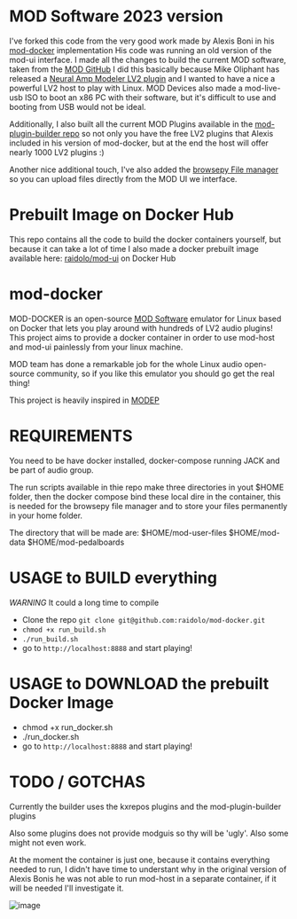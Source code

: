 # MOD Software 2023 version

I've forked this code from the very good work made by Alexis Boni in his [mod-docker](https://github.com/ajboni/mod-docker) implementation
His code was running an old version of the mod-ui interface. 
I made all the changes to build the current MOD software, taken from the [MOD GitHub](https://github.com/moddevices)
I did this basically because Mike Oliphant has released a [Neural Amp Modeler LV2 plugin](https://github.com/mikeoliphant/neural-amp-modeler-lv2) and I wanted to have a nice a powerful LV2 host to play with Linux. 
MOD Devices also made a mod-live-usb ISO to boot an x86 PC with their software, but it's difficult to use and booting from USB would not be ideal.

Additionally, I also built all the current MOD Plugins available in the [mod-plugin-builder repo](https://github.com/moddevices/mod-plugin-builder) so not only you have the free LV2 plugins that Alexis included in his version of mod-docker, but at the end the host will offer nearly 1000 LV2 plugins :)  

Another nice additional touch, I've also added the [browsepy File manager](https://github.com/moddevices/browsepy) so you can upload files directly from the MOD UI we interface. 

# Prebuilt Image on Docker Hub

This repo contains all the code to build the docker containers yourself, but because it can take a lot of time I also made a docker prebuilt image available here: [raidolo/mod-ui](https://hub.docker.com/r/raidolo/mod-ui) on Docker Hub

# mod-docker

MOD-DOCKER is an open-source [MOD Software](https://www.moddevices.com/) emulator for Linux based on Docker that lets you play around with hundreds of LV2 audio plugins!
This project aims to provide a docker container in order to use mod-host and mod-ui painlessly from your linux machine.

MOD team has done a remarkable job for the whole Linux audio open-source community, so if you like this emulator you should go get the real thing!

This project is heavily inspired in [MODEP](https://github.com/BlokasLabs/modep)

# REQUIREMENTS

You need to be have docker installed, docker-compose running JACK and be part of audio group.

The run scripts available in thie repo make three directories in yout $HOME folder, then the docker compose bind these local dire in the container, this is needed for the browsepy file manager and to store your files permanently in your home folder.

The directory that will be made are:
$HOME/mod-user-files
$HOME/mod-data
$HOME/mod-pedalboards


# USAGE to BUILD everything

*WARNING* It could a long time to compile 

- Clone the repo `git clone git@github.com:raidolo/mod-docker.git`
- `chmod +x run_build.sh`
- `./run_build.sh`
- go to `http://localhost:8888` and start playing!

# USAGE to DOWNLOAD the prebuilt Docker Image

- chmod +x run_docker.sh
- ./run_docker.sh 
- go to `http://localhost:8888` and start playing!

# TODO / GOTCHAS

Currently the builder uses the kxrepos plugins and the mod-plugin-builder plugins

Also some plugins does not provide modguis so thy will be 'ugly'. Also some might not even work.

At the moment the container is just one, because it contains everything needed to run, I didn't have time to understant why in the original version of Alexis Bonis he was not able to run mod-host in a separate container, if it will be needed I'll investigate it.


![image](https://github.com/raidolo/mod-docker/assets/25846804/3abe0c9c-38ab-4edd-8463-d61a40f29fbd)

